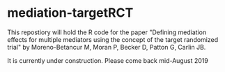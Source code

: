# mediation-targetRCT

This repostiory will hold the R code for the paper "Defining mediation effects for multiple mediators using the concept of the target randomized trial" by Moreno-Betancur M, Moran P, Becker D, Patton G, Carlin JB.

It is currently under construction. Please come back mid-August 2019
